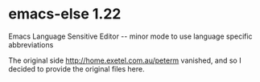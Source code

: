 emacs-else 1.22
==========

Emacs Language Sensitive Editor -- minor mode to use language specific abbreviations

The original side http://home.exetel.com.au/peterm vanished, and so I decided to
provide the original files here. 
